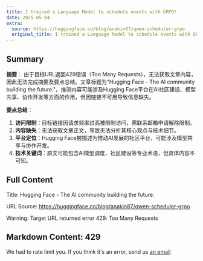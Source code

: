 ```yaml
---
title: I trained a Language Model to schedule events with GRPO!
date: 2025-05-04
extra:
  source: https://huggingface.co/blog/anakin87/qwen-scheduler-grpo
  original_title: I trained a Language Model to schedule events with GRPO!
---
```

## Summary
**摘要**：
由于目标URL返回429错误（Too Many Requests），无法获取文章内容，因此无法完成摘要及要点总结。文章标题为"Hugging Face - The AI community building the future."，推测内容可能涉及Hugging Face平台在AI社区建设、模型共享、协作开发等方面的作用，但因链接不可用导致信息缺失。

**要点总结**：
1. **访问限制**：目标链接因请求频率过高被限制访问，需联系邮箱申请解除限制。
2. **内容缺失**：无法获取文章正文，导致无法分析其核心观点与技术细节。
3. **平台定位**：Hugging Face被描述为推动AI发展的社区平台，可能涉及模型共享与协作开发。
4. **技术关键词**：原文可能包含AI模型调度、社区建设等专业术语，但具体内容不可知。
## Full Content
Title: Hugging Face - The AI community building the future.

URL Source: https://huggingface.co/blog/anakin87/qwen-scheduler-grpo

Warning: Target URL returned error 429: Too Many Requests

Markdown Content:
429
---

We had to rate limit you. If you think it's an error, send us [an email](mailto:website@huggingface.co)

